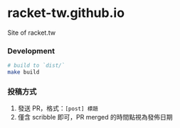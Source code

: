 # racket-tw.github.io

Site of racket.tw

### Development

```sh
# build to `dist/`
make build
```

### 投稿方式

1. 發送 PR，格式：`[post] 標題`
2. 僅含 scribble 即可，PR merged 的時間點視為發佈日期
